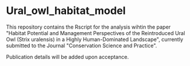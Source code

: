 # Ural_owl_habitat_model
This repository contains the Rscript for the analysis wihtin the paper "Habitat Potential and Management Perspectives of the Reintroduced Ural Owl (Strix uralensis) in a Highly Human-Dominated Landscape", currently submitted to the Journal "Conservation Science and Practice".

Publication details will be added upon acceptance. 
